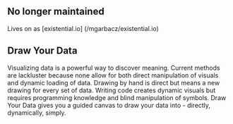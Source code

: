 No longer maintained
--------------------
Lives on as [existential.io] (/mgarbacz/existential.io)

Draw Your Data
--------------

Visualizing data is a powerful way to discover meaning. Current methods are
lackluster because none allow for both direct manipulation of visuals and dynamic
loading of data. Drawing by hand is direct but means a new drawing for every set
of data. Writing code creates dynamic visuals but requires programming
knowledge and blind manipulation of symbols. Draw Your Data gives you a guided
canvas to draw your data into - directly, dynamically, simply.
